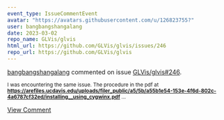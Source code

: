 ```yaml
---
event_type: IssueCommentEvent
avatar: "https://avatars.githubusercontent.com/u/126823755?"
user: bangbangshangalang
date: 2023-03-02
repo_name: GLVis/glvis
html_url: https://github.com/GLVis/glvis/issues/246
repo_url: https://github.com/GLVis/glvis
---
```


<a href='https://github.com/bangbangshangalang' target='_blank'>bangbangshangalang</a> commented on issue <a href='https://github.com/GLVis/glvis/issues/246' target='_blank'>GLVis/glvis#246</a>.

<small>I was encountering the same issue.  The procedure in the pdf at **https://arefiles.ucdavis.edu/uploads/filer_public/a5/5b/a55b1e54-153e-4f6d-802c-4a6787cf32ed/installing__using_cygwinx.pdf**...</small>

<a href='https://github.com/GLVis/glvis/issues/246' target='_blank'>View Comment</a>